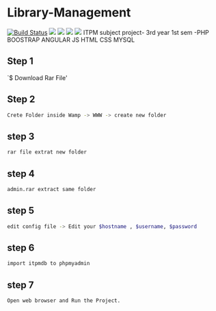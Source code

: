 # Library-Management
[![Build Status](https://travis-ci.org/joemccann/dillinger.svg?branch=master)](https://travis-ci.org/joemccann/dillinger)
![](https://img.shields.io/github/tag/pandao/editor.md.svg) ![](https://img.shields.io/github/release/pandao/editor.md.svg) ![](https://img.shields.io/github/issues/pandao/editor.md.svg) ![](https://img.shields.io/bower/v/editor.md.svg)
ITPM subject project- 3rd year 1st sem
-PHP
BOOSTRAP 
ANGULAR 
JS 
HTML 
CSS 
MYSQL 

Step 1
----------------------------------------------------------

`$ Download Rar File'

Step 2 
----------------------------------------------------------
```sh
Crete Folder inside Wamp -> WWW -> create new folder
```

step 3 
--------------------------------------------------------
```sh
rar file extrat new folder
```
step 4 
--------------------------------------------------------
```sh
admin.rar extract same folder
```
step 5 
--------------------------------------------------------
```sh
edit config file -> Edit your $hostname , $username, $password
```
step 6 
--------------------------------------------------------
```sh
import itpmdb to phpmyadmin
```

step 7 
--------------------------------------------------------
```sh
Open web browser and Run the Project.
```

